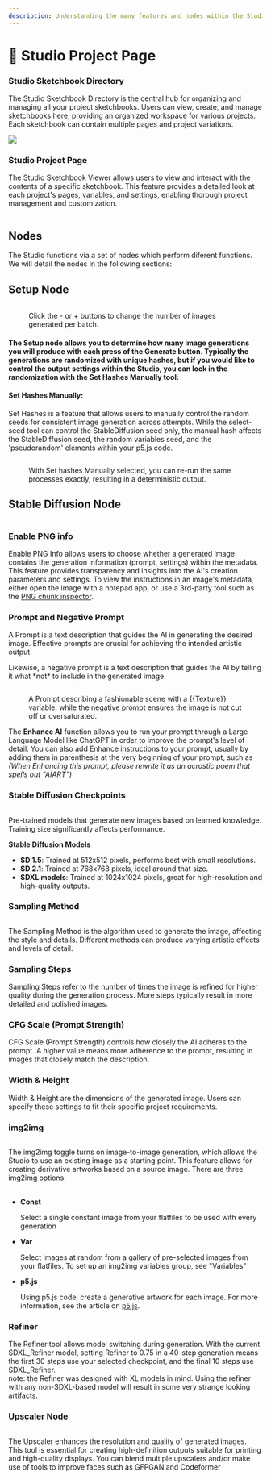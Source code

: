 ```yaml
---
description: Understanding the many features and nodes within the Studio's Creative Suite
---
```


# 📔 Studio Project Page

### **Studio Sketchbook Directory**

The Studio Sketchbook Directory is the central hub for organizing and managing all your project sketchbooks. Users can view, create, and manage sketchbooks here, providing an organized workspace for various projects. Each sketchbook can contain multiple pages and project variations.

![](<../../.gitbook/assets/image (8).png>)

### Studio Project Page <a href="#h_5dab79fd5f" id="h_5dab79fd5f"></a>

The Studio Sketchbook Viewer allows users to view and interact with the contents of a specific sketchbook. This feature provides a detailed look at each project's pages, variables, and settings, enabling thorough project management and customization.

<figure><img src="../../.gitbook/assets/image (10).png" alt=""><figcaption></figcaption></figure>

## Nodes <a href="#h_ca1c7608c0" id="h_ca1c7608c0"></a>

The Studio functions via a set of nodes which perform diferent functions. We will detail the nodes in the following sections:

## Setup Node <a href="#h_ca1c7608c0" id="h_ca1c7608c0"></a>

<figure><img src="../../.gitbook/assets/image (11).png" alt=""><figcaption><p>Click the - or + buttons to change the number of images generated per batch.</p></figcaption></figure>

#### The Setup node allows you to determine how many image generations you will produce with each press of the Generate button. Typically the generations are randomized with unique hashes, but if you would like to control the output settings within the Studio, you can lock in the randomization with the Set Hashes Manually tool: <a href="#h_c8644a3421" id="h_c8644a3421"></a>

#### Set Hashes Manually: <a href="#h_c8644a3421" id="h_c8644a3421"></a>

Set Hashes is a feature that allows users to manually control the random seeds for consistent image generation across attempts. While the select-seed tool can control the StableDiffusion seed only, the manual hash affects the StableDiffusion seed, the random variables seed, and the 'pseudorandom' elements within your p5.js code.

<figure><img src="../../.gitbook/assets/image (12).png" alt=""><figcaption><p>With Set hashes Manually selected, you can re-run the same processes exactly, resulting in a deterministic output. </p></figcaption></figure>

## Stable Diffusion Node <a href="#h_d3ed00079e" id="h_d3ed00079e"></a>

<figure><img src="../../.gitbook/assets/image (13).png" alt=""><figcaption></figcaption></figure>

### Enable PNG info

Enable PNG Info allows users to choose whether a generated image contains the generation information (prompt, settings) within the metadata. This feature provides transparency and insights into the AI's creation parameters and settings. To view the instructions in an image's metadata, either open the image with a notepad app, or use a 3rd-party tool such as the [PNG chunk inspector](https://www.nayuki.io/page/png-file-chunk-inspector).

### Prompt and Negative Prompt <a href="#h_b15d93079d" id="h_b15d93079d"></a>

A Prompt is a text description that guides the AI in generating the desired image. Effective prompts are crucial for achieving the intended artistic output.

Likewise, a negative prompt is a text description that guides the AI by telling it what \*not\* to include in the generated image.

<figure><img src="../../.gitbook/assets/image (14).png" alt=""><figcaption><p>A Prompt describing a fashionable scene with a {{Texture}} variable, while the negative prompt ensures the image is not cut off or oversaturated.</p></figcaption></figure>

The **Enhance AI** function allows you to run your prompt through a Large Language Model like ChatGPT in order to improve the prompt's level of detail. You can also add Enhance instructions to your prompt, usually by adding them in parenthesis at the very beginning of your prompt, such as _(When Enhancing this prompt, please rewrite it as an acrostic poem that spells out "AIART")_

### **Stable Diffusion Checkpoints**

<figure><img src="../../.gitbook/assets/image (15).png" alt=""><figcaption></figcaption></figure>

Pre-trained models that generate new images based on learned knowledge. Training size significantly affects performance.

**Stable Diffusion Models**

* **SD 1.5**: Trained at 512x512 pixels, performs best with small resolutions.
* **SD 2.1**: Trained at 768x768 pixels, ideal around that size.
* **SDXL models**: Trained at 1024x1024 pixels, great for high-resolution and high-quality outputs.

### Sampling Method <a href="#h_7dd71f6a13" id="h_7dd71f6a13"></a>

<figure><img src="../../.gitbook/assets/image (16).png" alt=""><figcaption></figcaption></figure>

The Sampling Method is the algorithm used to generate the image, affecting the style and details. Different methods can produce varying artistic effects and levels of detail.&#x20;

### Sampling Steps <a href="#h_724b0bf581" id="h_724b0bf581"></a>

Sampling Steps refer to the number of times the image is refined for higher quality during the generation process. More steps typically result in more detailed and polished images.

### CFG Scale (Prompt Strength) <a href="#h_f4f1a1f962" id="h_f4f1a1f962"></a>

CFG Scale (Prompt Strength) controls how closely the AI adheres to the prompt. A higher value means more adherence to the prompt, resulting in images that closely match the description.

### Width & Height <a href="#h_28c59acb7c" id="h_28c59acb7c"></a>

Width & Height are the dimensions of the generated image. Users can specify these settings to fit their specific project requirements.

### img2img <a href="#h_b6dcecd7e5" id="h_b6dcecd7e5"></a>

<figure><img src="../../.gitbook/assets/image (17).png" alt=""><figcaption></figcaption></figure>

The img2img toggle turns on image-to-image generation, which allows the Studio to use an existing image as a starting point. This feature allows for creating derivative artworks based on a source image. There are three img2img options:\
​

*   **Const**

    Select a single constant image from your flatfiles to be used with every generation
*   **Var**

    Select images at random from a gallery of pre-selected images from your flatfiles. To set up an img2img variables group, see "Variables"
*   **p5.js**

    Using p5.js code, create a generative artwork for each image. For more information, see the article on [p5.js](p5.js-guide.md).

### Refiner

The Refiner tool allows model switching during generation. With the current SDXL\_Refiner model, setting Refiner to 0.75 in a 40-step generation means the first 30 steps use your selected checkpoint, and the final 10 steps use SDXL\_Refiner. \
note: the Refiner was designed with XL models in mind. Using the refiner with any non-SDXL-based model will result in some very strange looking artifacts.

### Upscaler Node <a href="#h_61e756d732" id="h_61e756d732"></a>

<figure><img src="../../.gitbook/assets/image (18).png" alt=""><figcaption></figcaption></figure>

The Upscaler enhances the resolution and quality of generated images. This tool is essential for creating high-definition outputs suitable for printing and high-quality displays. You can blend multiple upscalers and/or make use of tools to improve faces such as GFPGAN and Codeformer
